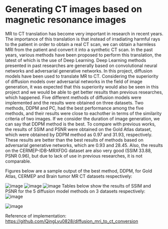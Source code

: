 # Generating CT images based on magnetic resonance images
MR to CT translation has become very important in research in recent years. The importance of this
translation is that instead of irradiating harmful rays to the patient in order to obtain a real CT scan,
we can obtain a harmless MRI from the patient and convert it into a synthetic CT scan. In the past
years, various methods have been proposed to perform this translation, the latest of which is the use
of Deep Learning. Deep Learning methods presented in past researches are generally based on
convolutional neural networks and adversarial generative networks. In this project, diffusion models
have been used to translate MR to CT. Considering the superiority of diffusion models over
adversarial networks in the field of image generation, it was expected that this superiority would
also be seen in this project and we would be able to get better results than previous researches,
which happened. Five different methods of diffusion models were implemented and the results were
obtained on three datasets. Two methods, DDPM and PC, had the best performance among the five
methods, and their results were close to eachother in terms of the similarity criteria of two images.
If we consider the duration of image generation, we can say that DDPM method is the best. To
compare with previous works, the results of SSIM and PSNR were obtained on the Gold Atlas
dataset, which were obtained by DDPM method as 0.97 and 31.93, respectively. These results are
better than the best results of methods based on adversarial generative networks, which are 0.93 and
28.45. Also, the results on the CERMEP-IDB-MRXFDG dataset are also very good (SSIM 33.88,
PSNR 0.96), but due to lack of use in previous researches, it is not comparable.

Figures below are a sample output of the best method, DDPM, for Gold Atlas, CERMEP and Brain tumor MR CT datasets respectively:

![image](https://github.com/MasoudShaker/MRI-to-CT-scan-Translation-using-Diffusion-Models/assets/79832680/e305cee4-e278-49c9-82ac-db25c8ad475e)
![image](https://github.com/MasoudShaker/MRI-to-CT-scan-Translation-using-Diffusion-Models/assets/79832680/3cc47965-20b7-4ecd-b278-bea92ba101de)
![image](https://github.com/MasoudShaker/MRI-to-CT-scan-Translation-using-Diffusion-Models/assets/79832680/36de1677-1ae4-4214-972e-a8deefc5815a)
Tables below show the results of SSIM and PSNR for the 5 diffusion model methods on 3 datasets respectively:
![image](https://github.com/MasoudShaker/MRI-to-CT-scan-Translation-using-Diffusion-Models/assets/79832680/c42f46f9-b8ab-4df0-a788-1405632b19e2)

![image](https://github.com/MasoudShaker/MRI-to-CT-scan-Translation-using-Diffusion-Models/assets/79832680/57ab6319-4146-45f7-ac14-a2e1c658c2bf)


Reference of implementation: https://github.com/QingLyu0828/diffusion_mri_to_ct_conversion
